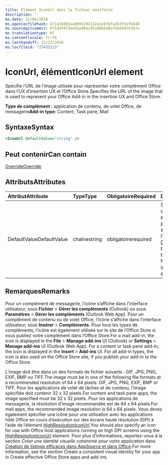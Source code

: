 ```yaml
---
title: Élément IconUrl dans le fichier manifeste
description: ''
ms.date: 12/04/2018
ms.openlocfilehash: 471a168b5aa0091292132a1e078fa2b3f5efb448
ms.sourcegitcommit: 6f53df6f3ee91e084cd5160bb48afbbd49743b7e
ms.translationtype: HT
ms.contentlocale: fr-FR
ms.lasthandoff: 12/22/2018
ms.locfileid: "27433123"
---
```

# <a name="iconurl-element"></a><span data-ttu-id="27b4f-102">IconUrl, élément</span><span class="sxs-lookup"><span data-stu-id="27b4f-102">IconUrl element</span></span>

<span data-ttu-id="27b4f-103">Spécifie l’URL de l’image utilisée pour représenter votre complément Office dans l’UX d’insertion UX et l’Office Store.</span><span class="sxs-lookup"><span data-stu-id="27b4f-103">Specifies the URL of the image that is used to represent your Office Add-in in the insertion UX and Office Store.</span></span>

<span data-ttu-id="27b4f-104">**Type de complément :** application de contenu, de volet Office, de messagerie</span><span class="sxs-lookup"><span data-stu-id="27b4f-104">**Add-in type:** Content, Task pane, Mail</span></span>

## <a name="syntax"></a><span data-ttu-id="27b4f-105">Syntaxe</span><span class="sxs-lookup"><span data-stu-id="27b4f-105">Syntax</span></span>

```XML
<IconUrl DefaultValue="string" />
```

## <a name="can-contain"></a><span data-ttu-id="27b4f-106">Peut contenir</span><span class="sxs-lookup"><span data-stu-id="27b4f-106">Can contain</span></span>

[<span data-ttu-id="27b4f-107">Override</span><span class="sxs-lookup"><span data-stu-id="27b4f-107">Override</span></span>](override.md)

## <a name="attributes"></a><span data-ttu-id="27b4f-108">Attributs</span><span class="sxs-lookup"><span data-stu-id="27b4f-108">Attributes</span></span>

|<span data-ttu-id="27b4f-109">**Attribut**</span><span class="sxs-lookup"><span data-stu-id="27b4f-109">**Attribute**</span></span>|<span data-ttu-id="27b4f-110">**Type**</span><span class="sxs-lookup"><span data-stu-id="27b4f-110">**Type**</span></span>|<span data-ttu-id="27b4f-111">**Obligatoire**</span><span class="sxs-lookup"><span data-stu-id="27b4f-111">**Required**</span></span>|<span data-ttu-id="27b4f-112">**Description**</span><span class="sxs-lookup"><span data-stu-id="27b4f-112">**Description**</span></span>|
|:-----|:-----|:-----|:-----|
|<span data-ttu-id="27b4f-113">DefaultValue</span><span class="sxs-lookup"><span data-stu-id="27b4f-113">DefaultValue</span></span>|<span data-ttu-id="27b4f-114">chaîne</span><span class="sxs-lookup"><span data-stu-id="27b4f-114">string</span></span>|<span data-ttu-id="27b4f-115">obligatoire</span><span class="sxs-lookup"><span data-stu-id="27b4f-115">required</span></span>|<span data-ttu-id="27b4f-116">Spécifie la valeur par défaut de ce paramètre, exprimée pour les paramètres régionaux spécifiés dans l’élément [DefaultLocale](defaultlocale.md).</span><span class="sxs-lookup"><span data-stu-id="27b4f-116">Specifies the default value for this setting, expressed for the locale specified in the [DefaultLocale](defaultlocale.md) element.</span></span>|

## <a name="remarks"></a><span data-ttu-id="27b4f-117">Remarques</span><span class="sxs-lookup"><span data-stu-id="27b4f-117">Remarks</span></span>

<span data-ttu-id="27b4f-p101">Pour un complément de messagerie, l’icône s’affiche dans l’interface utilisateur, sous **Fichier**  >  **Gérer les compléments** (Outlook) ou sous **Paramètres**  >  **Gérer les compléments** (Outlook Web App). Pour un complément de contenu ou de volet Office, l’icône s’affiche dans l’interface utilisateur, sous **Insérer**  >  **Compléments**. Pour tous les types de compléments, l’icône est également utilisée sur le site de l’Office Store si vous publiez votre complément dans l’Office Store.</span><span class="sxs-lookup"><span data-stu-id="27b4f-p101">For a mail add-in, the icon is displayed in the  **File** > **Manage add-ins** UI (Outlook) or **Settings** > **Manage add-ins** UI (Outlook Web App). For a content or task pane add-in, the icon is displayed in the **Insert** > **Add-ins** UI. For all add-in types, the icon is also used on the Office Store site, if you publish your add-in to the Office Store.</span></span>

<span data-ttu-id="27b4f-121">L’image doit être dans un des formats de fichier suivants : GIF, JPG, PNG, EXIF, BMP ou TIFF.</span><span class="sxs-lookup"><span data-stu-id="27b4f-121">The image must be in one of the following file formats at a recommended resolution of 64 x 64 pixels: GIF, JPG, PNG, EXIF, BMP or TIFF.</span></span> <span data-ttu-id="27b4f-122">Pour les applications de volet de tâches et de contenu, l’image spécifiée doit contenir 32 x 32 pixels.</span><span class="sxs-lookup"><span data-stu-id="27b4f-122">For content and task pane apps, the image specified must be 32 x 32 pixels.</span></span> <span data-ttu-id="27b4f-123">Pour les applications de messagerie, la résolution d’image recommandée est de 64 x 64 pixels.</span><span class="sxs-lookup"><span data-stu-id="27b4f-123">For mail apps, the recommended image resolution is 64 x 64 pixels.</span></span> <span data-ttu-id="27b4f-124">Vous devez également spécifier une icône pour une utilisation avec les applications hôte Office en cours d’exécution sur des écrans haute résolution (DPI) à l’aide de l’élément [HighResolutionIconUrl](highresolutioniconurl.md).</span><span class="sxs-lookup"><span data-stu-id="27b4f-124">You should also specify an icon for use with Office host applications running on high DPI screens using the [HighResolutionIconUrl](highresolutioniconurl.md) element.</span></span> <span data-ttu-id="27b4f-125">Pour plus d’informations, reportez-vous à la section _Créer une identité visuelle cohérente pour votre application_ dans [Création de listings efficaces dans AppSource et dans Office](https://docs.microsoft.com/office/dev/store/create-effective-office-store-listings#create-a-consistent-visual-identity).</span><span class="sxs-lookup"><span data-stu-id="27b4f-125">For more information, see the section  Create a consistent visual identity for your app in Create effective Office Store apps and add-ins.</span></span>
